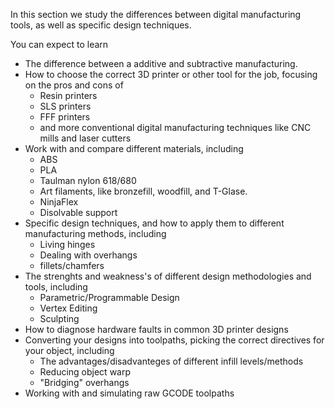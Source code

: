 In this section we study the differences between digital manufacturing tools, as well as specific design techniques.

You can expect to learn

 * The difference between a additive and subtractive manufacturing.
 * How to choose the correct 3D printer or other tool for the job, focusing on the pros and cons of
	* Resin printers
	* SLS printers
	* FFF printers
	* and more conventional digital manufacturing techniques like CNC mills and laser cutters
 * Work with and compare different materials, including
	* ABS
	* PLA
	* Taulman nylon 618/680
	* Art filaments, like bronzefill, woodfill, and T-Glase.
	* NinjaFlex
	* Disolvable support
 * Specific design techniques, and how to apply them to different manufacturing methods, including
	* Living hinges
	* Dealing with overhangs
	* fillets/chamfers
 * The strenghts and weakness's of different design methodologies and tools, including
	* Parametric/Programmable Design
	* Vertex Editing
	* Sculpting
 * How to diagnose hardware faults in common 3D printer designs
 * Converting your designs into toolpaths, picking the correct directives for your object, including
	* The advantages/disadvanteges of different infill levels/methods
	* Reducing object warp
	* "Bridging" overhangs
 * Working with and simulating raw GCODE toolpaths
